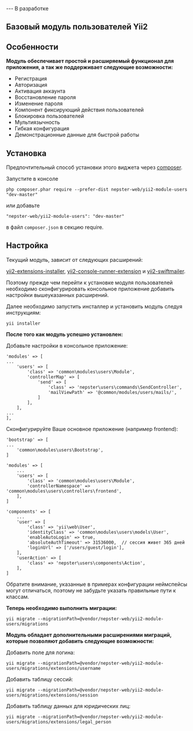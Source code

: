 --- В разработке


Базовый модуль пользователей Yii2
---------------------------------

## Особенности

**Модуль обеспечивает простой и расширяемый функционал для приложения, а так же поддерживает следующие возможности:**

* Регистрация
* Авторизация
* Активация аккаунта
* Восстановление пароля
* Изменение пароля
* Компонент фиксирующий действия пользователей
* Блокировка пользователей
* Мультиязычность
* Гибкая конфигурация
* Демонстрационные данные для быстрой работы


## Установка

Предпочтительный способ установки этого виджета через [composer](http://getcomposer.org/download/).

Запустите в консоле

```
php composer.phar require --prefer-dist nepster-web/yii2-module-users "dev-master"
```

или добавьте

```
"nepster-web/yii2-module-users": "dev-master"
```

в файл `composer.json` в секцию require.


## Настройка

Текущий модуль, зависит от следующих расширений:

 [yii2-extensions-installer](https://github.com/nepster-web/yii2-extensions-installer),
 [yii2-console-runner-extension](https://github.com/vova07/yii2-console-runner-extension) и
 [yii2-swiftmailer](https://github.com/yiisoft/yii2-swiftmailer). 


Поэтому прежде чем перейти к установке модуля пользователей необходимо сконфигурировать консольное приложение добавить настройки вышеуказанных расширений.


Далее необходимо запустить инсталлер и установить модуль следуя инструкциям:

```
yii installer
```

**После того как модуль успешно установлен:**

Добавьте настройки в консольное приложение:
```
'modules' => [
...
    'users' => [
        'class' => 'common\modules\users\Module',
        'controllerMap' => [
            'send' => [
                'class' => 'nepster\users\commands\SendController',
                'mailViewPath' => '@common/modules/users/mails/',
            ]
        ],
    ],
...
],
```

Сконфигурируйте Ваше основное приложение (например frontend):

```
'bootstrap' => [
...
    'common\modules\users\Bootstrap',
]
```

```
'modules' => [
    ...
    'users' => [
        'class' => 'common\modules\users\Module',
        'controllerNamespace' => 'common\modules\users\controllers\frontend',
    ],
]
```

```
'components' => [
    ...
    'user' => [
        'class' => 'yii\web\User',
        'identityClass' => 'common\modules\users\models\User',
        'enableAutoLogin' => true,
        'absoluteAuthTimeout' => 31536000,  // сессия живет 365 дней
        'loginUrl' => ['/users/guest/login'],
    ],
    'userAction' => [
        'class' => 'nepster\users\components\Action',
    ],
]
```

Обратите внимание, указанные в примерах конфигурации неймспейсы могут отличаться, поэтому не забудьте указать правильные пути к классам.


**Теперь необходимо выполнить миграции:**

```
yii migrate --migrationPath=@vendor/nepster-web/yii2-module-users/migrations
```

**Модуль обладает дополнительными расширениями миграций, которые позволяют добавить следующие возможности:**

Добавить поле для логина:
```
yii migrate --migrationPath=@vendor/nepster-web/yii2-module-users/migrations/extensions/username
```

Добавить таблицу сессий:
```
yii migrate --migrationPath=@vendor/nepster-web/yii2-module-users/migrations/extensions/session
```

Добавить таблицу данных для юридических лиц:
```
yii migrate --migrationPath=@vendor/nepster-web/yii2-module-users/migrations/extensions/legal_person
```